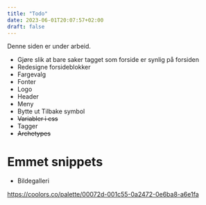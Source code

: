 ```yaml
---
title: "Todo"
date: 2023-06-01T20:07:57+02:00
draft: false
---
```



Denne siden er under arbeid.

* Gjøre slik at bare saker tagget som forside er synlig på forsiden
* Redesigne forsideblokker
* Fargevalg
* Fonter
* Logo
* Header
* Meny
* Bytte ut Tilbake symbol
* ~~Variabler i css~~
* Tagger
* ~~Archetypes~~


# Emmet snippets
* Bildegalleri

https://coolors.co/palette/00072d-001c55-0a2472-0e6ba8-a6e1fa
